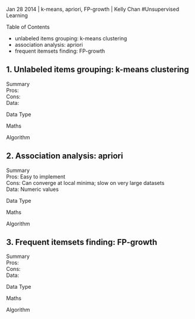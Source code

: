 Jan 28 2014 | k-means, apriori, FP-growth | Kelly Chan
#Unsupervised Learning

Table of Contents
- unlabeled items grouping: k-means clustering
- association analysis: apriori
- frequent itemsets finding: FP-growth

## 1. Unlabeled items grouping: k-means clustering
Summary  
Pros:  
Cons:  
Data:  

Data Type  

Maths  

Algorithm  



## 2. Association analysis: apriori

Summary  
Pros: Easy to implement  
Cons: Can converge at local minima; slow on very large datasets  
Data: Numeric values  

Data Type  

Maths  

Algorithm  




## 3. Frequent itemsets finding: FP-growth

Summary  
Pros:  
Cons:  
Data:  

Data Type  

Maths  

Algorithm  




